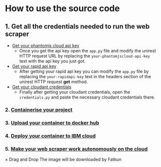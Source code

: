 # How to use the source code

## 1. Get all the credentials needed to run the web scraper 

  - [Get your phantomjs cloud api key](https://github.com/Kabuswe/Cloud-Web-Scraping/blob/master/README.md#setting-up-cloud-phantomjs)
    - Once you get the api key open the `app.py` file and modify the unirest HTTP request URL by replacing the `your-phantomjscloud-api-key` text with the api key you just got.
  - [Get your rapid api key](https://github.com/Kabuswe/Cloud-Web-Scraping/blob/master/README.md#setting-up-rapid-api)
    - After getting your rapid api key you can modify the `app.py` file by replacing the `your-rapidapi-key` text in the headers section of the unirest HTTP request **get** method.
  - [Get your cloudant credentials](https://github.com/Kabuswe/Cloud-Web-Scraping/blob/master/README.md#setting-up-cloudant)
    - Finally after getting your cloudant credentials, open the `credentials.py` and paste the necessary cloudant credentials there.
    
### 2. [Containerise your project](https://github.com/Kabuswe/Cloud-Web-Scraping/blob/master/README.md#2--containerise-the-python-web-scraper-using-docker) 

### 3. [Upload your container to docker hub](https://github.com/Kabuswe/Cloud-Web-Scraping/blob/master/README.md#3--upload-docker-container-of-the-web-scraper-to-docker-hubr) 


### 4. [Deploy your container to IBM cloud](https://github.com/Kabuswe/Cloud-Web-Scraping/blob/master/README.md#4--deploy-the-container-to-ibm-cloud) 

### 5. [Make your web scraper work autonomously on the cloud](https://github.com/Kabuswe/Cloud-Web-Scraping/blob/master/README.md#5--create-time-controlled-triggers-on-the-ibm-cloud-functions-service) 
×
Drag and Drop
The image will be downloaded by Fatkun
